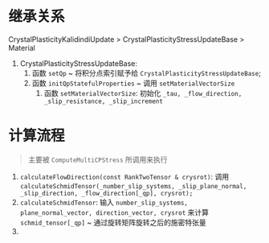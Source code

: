 # 继承关系
CrystalPlasticityKalidindiUpdate > CrystalPlasticityStressUpdateBase > Material
1. CrystalPlasticityStressUpdateBase: 
   1. 函数 `setQp` ~ 将积分点索引赋予给 `CrystalPlasticityStressUpdateBase`;
   2. 函数 `initQpStatefulProperties` ~ 调用 `setMaterialVectorSize`
      1. 函数 `setMaterialVectorSize`: 初始化 `_tau, _flow_direction, _slip_resistance, _slip_increment`


# 计算流程
> 主要被 `ComputeMultiCPStress` 所调用来执行

1. `calculateFlowDirection(const RankTwoTensor & crysrot)`: 调用 `calculateSchmidTensor(_number_slip_systems, _slip_plane_normal, _slip_direction, _flow_direction[_qp], crysrot);`
2. `calculateSchmidTensor`: 输入 `number_slip_systems, plane_normal_vector, direction_vector, crysrot` 来计算 `schmid_tensor[_qp]` ~ 通过旋转矩阵旋转之后的施密特张量
3. 